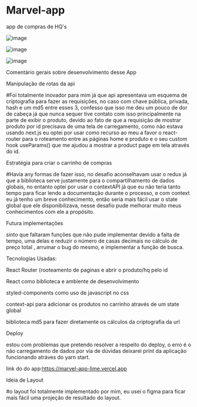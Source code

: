# Marvel-app

app de compras de HQ's 


![image](https://user-images.githubusercontent.com/87501956/229181809-1a50a443-9978-4852-bcc1-6874487c3a00.png)


![image](https://user-images.githubusercontent.com/87501956/229182094-8ec85566-b18c-47a7-bca2-4b0741a91c3b.png)

![image](https://user-images.githubusercontent.com/87501956/229182582-9cf118f0-c43e-428e-8baf-f9fb8d2b8edd.png)


Comentário gerais sobre desenvolvimento desse App

Manipulação de rotas da api

#Foi totalmente inovador para mim já que api apresentava um esquema de criptografia para fazer as requisições, no caso com chave pública, privada, hash e um md5 entre esses 3,  confesso que isso me deu um pouco de dor de cabeça já que nunca sequer tive contato com isso principalmente na parte de exibir o produto, devido ao fato de que a requisição de mostrar produto por id precisava de uma tela de carregamento, como não estava usando next.js eu optei por usar como recurso ao meu a favor o react-router para o roteamento entre as páginas home e produto e o seu custom hook useParams() que me ajudou a mostrar a product page em tela através do id.

 Estratégia para criar o carrinho de compras

#Havia any formas de fazer isso, no desafio aconselhavam usar o redux já que a biblioteca serve justamente para o compartilhamento de dados globais, no entanto optei por usar o contextAPI já que eu não teria tanto tempo para ficar lendo a documentação durante o processo, e com context eu já tenho um breve conhecimento, então seria mais fácil usar o state global que ele disponibilizava, nesse desafio pude melhorar muito meus conhecimentos com ele a propósito.

Futura implementações

sinto que faltaram funções que não pude implementar devido a falta de tempo, uma delas e reduzir o número de casas decimais no cálculo de preço total , arrumar o bug do mesmo, e implementar a função de busca.

Tecnologias Usadas:

React Router (rooteamento de paginas e abrir o produto/hq pelo id

React como biblioteca e ambiente de desenvolvimento

styled-components como uso de javascript no css

context-api para adicionar os produtos no carrinho através de um state global

biblioteca md5 para fazer diretamente os cálculos da criptografia da url

Deploy 

estou com problemas que pretendo resolver a respeito do deploy, o erro é o não carregamento de dados por via de dúvidas deixarei print da aplicação funcionando atráves do yarn start.

link do do app:https://marvel-app-lime.vercel.app

Ideia de Layout

#o layout foi totalmente implementado por mim, eu usei o figma para ficar mais fácil uma projeção de resultado do layout.
